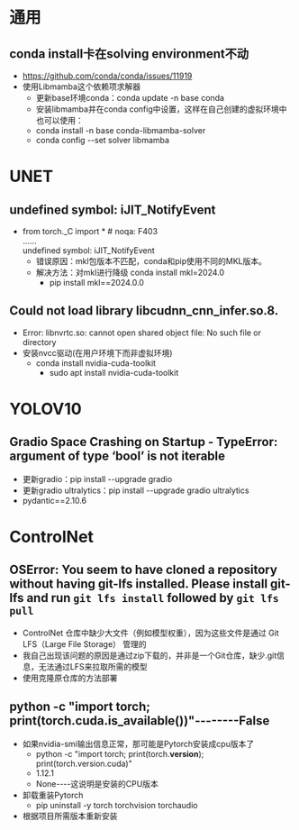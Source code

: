 # 通用
## conda install卡在solving environment不动
- https://github.com/conda/conda/issues/11919
- 使用Libmamba这个依赖项求解器
  - 更新base环境conda：conda update -n base conda 
  - 安装libmamba并在conda config中设置，这样在自己创建的虚拟环境中也可以使用：
  - conda install -n base conda-libmamba-solver
  - conda config --set solver libmamba

# UNET
## undefined symbol: iJIT_NotifyEvent
- from torch._C import *  # noqa: F403  
……  
undefined symbol: iJIT_NotifyEvent
  - 错误原因：mkl包版本不匹配，conda和pip使用不同的MKL版本。  
  - 解决方法：对mkl进行降级 conda install mkl=2024.0
    - pip install mkl==2024.0.0

## Could not load library libcudnn_cnn_infer.so.8.
- Error: libnvrtc.so: cannot open shared object file: No such file or directory
- 安装nvcc驱动(在用户环境下而非虚拟环境)
  - conda install nvidia-cuda-toolkit
    - sudo apt install nvidia-cuda-toolkit

# YOLOV10
## Gradio Space Crashing on Startup - TypeError: argument of type ‘bool’ is not iterable
- 更新gradio：pip install --upgrade gradio
- 更新gradio ultralytics：pip install --upgrade gradio ultralytics
- pydantic==2.10.6

# ControlNet
## OSError: You seem to have cloned a repository without having git-lfs installed. Please install git-lfs and run `git lfs install` followed by `git lfs pull`
- ControlNet 仓库中缺少大文件（例如模型权重），因为这些文件是通过 Git LFS（Large File Storage） 管理的
- 我自己出现该问题的原因是通过zip下载的，并非是一个Git仓库，缺少.git信息，无法通过LFS来拉取所需的模型
- 使用克隆原仓库的方法部署

## python -c "import torch; print(torch.cuda.is_available())"--------False
- 如果nvidia-smi输出信息正常，那可能是Pytorch安装成cpu版本了
  - python -c "import torch; print(torch.__version__); print(torch.version.cuda)"
  - 1.12.1
  - None----这说明是安装的CPU版本
- 卸载重装Pytorch
  - pip uninstall -y torch torchvision torchaudio
- 根据项目所需版本重新安装
